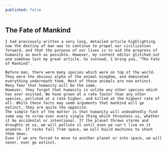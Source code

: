 ```yaml
---
published: false
---
```


## The Fate of Mankind
	I had previously written a very long, detailed article highlighting how the destiny of man was to continue to propel our civilization forward, and that the purpose of our lives is to aid the progress of humanity as much as possible. However, my content editor glitched out and somehow lost my great article. So instead, I bring you, "The Fate of Mankind".
    
    Before man, there were many species which were on top of the world. They were the obvious alpha of the animal kingdom, and dominated everything underneath them. Most of those animals are now extinct. Many fear that humanity will be the same.
    However, they forget that humanity is unlike any other species which has ever existed. We have grown at a rate faster than any other species, polluted at a rate higher, and killed at the highest rate of all. While these facts may seem arguments that mankind will go extinct, they are quite the opposite.
    The simple fact of the matter is that humanity will undoubtedly find some way to screw over every single thing which threatens us, whether it be accidental or intentional. If the planet throws storms and droughts at us, we will pollute it until even we can't live on it anymore. If rocks fall from space, we will build machines to shoot them down.
    Even if we are forced to move to another planet or into space, we will never, ever go extinct.
